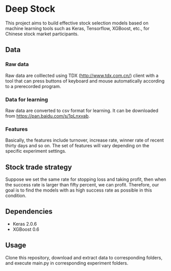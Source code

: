 # Deep Stock

This project aims to build effective stock selection models based on machine learning tools such as Keras, Tensorflow, XGBoost, etc., for Chinese stock market participants.

## Data

### Raw data

Raw data are colllected using TDX (http://www.tdx.com.cn/) client with a tool that can press buttons of keyboard and mouse automatically according to a prerecorded program.

### Data for learning

Raw data are converted to csv format for learning. It can be downloaded from https://pan.baidu.com/s/1pLnxvab.

### Features

Basically, the features include turnover, increase rate, winner rate of recent thirty days and so on. The set of features will vary depending on the specific experiment settings.

## Stock trade strategy

Suppose we set the same rate for stopping loss and taking profit, then when the success rate is larger than fifty percent, we can profit. Therefore, our goal is to find the models with as high success rate as possible in this condition.

## Dependencies

* Keras 2.0.6
* XGBoost 0.6

## Usage

Clone this repository, download and extract data to corresponding folders, and execute main.py in corresponding experiment folders.
